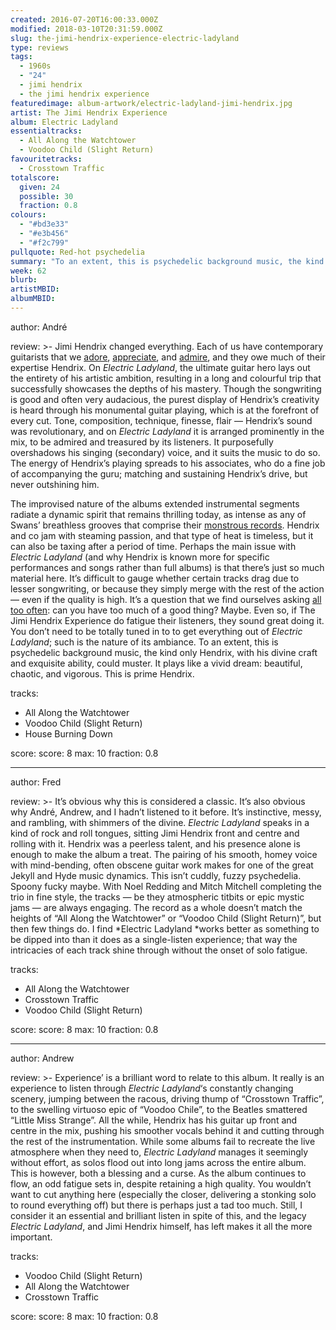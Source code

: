 ```yaml
---
created: 2016-07-20T16:00:33.000Z
modified: 2018-03-10T20:31:59.000Z
slug: the-jimi-hendrix-experience-electric-ladyland
type: reviews
tags:
  - 1960s
  - "24"
  - jimi hendrix
  - the jimi hendrix experience
featuredimage: album-artwork/electric-ladyland-jimi-hendrix.jpg
artist: The Jimi Hendrix Experience
album: Electric Ladyland
essentialtracks:
  - All Along the Watchtower
  - Voodoo Child (Slight Return)
favouritetracks:
  - Crosstown Traffic
totalscore:
  given: 24
  possible: 30
  fraction: 0.8
colours:
  - "#bd3e33"
  - "#e3b456"
  - "#f2c799"
pullquote: Red-hot psychedelia
summary: "To an extent, this is psychedelic background music, the kind only Hendrix, with his divine craft and exquisite ability, could muster. It plays like a vivid dream: beautiful, chaotic, and vigorous. This is prime Hendrix."
week: 62
blurb:
artistMBID:
albumMBID:
---
```

author: André

review: >-
  Jimi Hendrix changed everything. Each of us have contemporary guitarists that we <a href="reviews/like-clockwork/" target="_blank" rel="noopener">adore</a>, <a href="reviews/radiohead-ok-computer/" target="_blank" rel="noopener">appreciate</a>, and <a href="reviews/muse-origin-of-symmetry/" target="_blank" rel="noopener">admire</a>, and they owe much of their expertise Hendrix. On <em>Electric Ladyland</em>, the ultimate guitar hero lays out the entirety of his artistic ambition, resulting in a long and colourful trip that successfully showcases the depths of his mastery. Though the songwriting is good and often very audacious, the purest display of Hendrix’s creativity is heard through his monumental guitar playing, which is at the forefront&nbsp;of every cut. Tone, composition, technique, finesse, flair — Hendrix’s sound was revolutionary, and on <em>Electric Ladyland</em> it is arranged prominently in the mix, to be admired and treasured by its listeners. It purposefully overshadows his singing (secondary) voice, and it suits the music&nbsp;to do so. The energy of Hendrix’s playing spreads to his associates, who do a fine job of accompanying the guru; matching and sustaining Hendrix’s drive, but never outshining him.</p><p>The improvised nature of the albums extended instrumental segments radiate a dynamic spirit that remains thrilling today, as intense as any of Swans’ breathless grooves that comprise their <a href="reviews/swans-the-glowing-man/" target="_blank" rel="noopener">monstrous records</a>. Hendrix and co jam with steaming passion, and that type of heat is timeless, but it can also be taxing after a period of time. Perhaps the main issue with <em>Electric Ladyland</em> (and why Hendrix is known more for specific performances and songs rather than full albums) is that there’s just so much material here. It’s difficult to gauge whether certain tracks drag due to lesser songwriting, or because they simply merge with the rest of the action — even if the quality is high. It’s a question that we find ourselves asking <a href="reviews/the-avalanches-wildflower/" target="_blank" rel="noopener">all too often</a>: can you have too much of a good thing? Maybe. Even so, if The Jimi Hendrix Experience do fatigue their listeners, they sound great doing it. You don’t need to be totally tuned in to to get everything out of&nbsp;<em>Electric Ladyland</em>; such is the nature of its ambiance. To an extent, this is psychedelic background music, the kind only Hendrix, with his divine craft and exquisite ability, could muster.&nbsp;It plays like a vivid dream: beautiful, chaotic, and vigorous. This is prime Hendrix.

tracks:
  - All Along the Watchtower
  - ­Voodoo Child (Slight Return)
  - ­House Burning Down

score:
  score: 8
  max: 10
  fraction: 0.8

---
author: Fred

review: >-
  It’s obvious why this is considered a classic. It’s also obvious why André, Andrew, and I hadn’t listened to it before. It’s instinctive, messy, and rambling, with shimmers of the divine. *Electric Ladyland* speaks in a kind of rock and roll tongues, sitting Jimi Hendrix front and centre and rolling with it. Hendrix was a peerless talent, and his presence alone is enough to make the album a treat. The pairing of his smooth, homey voice with mind-bending, often obscene guitar work makes for one of the great Jekyll and Hyde music dynamics. This isn’t cuddly, fuzzy psychedelia. Spoony fucky maybe. With Noel Redding and Mitch Mitchell completing the trio in fine style, the tracks — be they atmospheric titbits or epic mystic jams — are always engaging. The record as a whole doesn’t match the heights of “All Along the Watchtower” or “Voodoo Child (Slight Return)”, but then few things do. I find *Electric Ladyland *works better as something to be dipped into than it does as a single-listen experience; that way the intricacies of each track shine through without the onset of solo fatigue.

tracks:
  - All Along the Watchtower
  - ­Crosstown Traffic
  - ­Voodoo Child (Slight Return)

score:
  score: 8
  max: 10
  fraction: 0.8

---
author: Andrew

review: >-
  Experience’ is a brilliant word to relate to this album. It really is an experience to listen through *Electric Ladyland*‘s constantly changing scenery, jumping between the racous, driving thump of “Crosstown Traffic”, to the swelling virtuoso epic of “Voodoo Chile”, to the Beatles smattered “Little Miss Strange”. All the while, Hendrix has his guitar up front and centre in the mix, pushing his smoother vocals behind it and cutting through the rest of the instrumentation. While some albums fail to recreate the live atmosphere when they need to, *Electric Ladyland* manages it seemingly without effort, as solos flood out into long jams across the entire album. This is however, both a blessing and a curse. As the album continues to flow, an odd fatigue sets in, despite retaining a high quality. You wouldn’t want to cut anything here (especially the closer, delivering a stonking solo to round everything off) but there is perhaps just a tad too much. Still, I consider it an essential and brilliant listen in spite of this, and the legacy *Electric Ladyland*, and Jimi Hendrix himself, has left makes it all the more important.

tracks:
  - Voodoo Child (Slight Return)
  - ­All Along the Watchtower
  - ­Crosstown Traffic

score:
  score: 8
  max: 10
  fraction: 0.8
